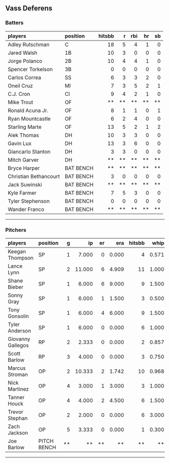 ## Vass Deferens

### Batters

 
|players               |position  | hitsbb|  r| rbi| hr| sb| 
|:---------------------|:---------|------:|--:|---:|--:|--:| 
|Adley Rutschman       |C         |     18|  5|   4|  1|  0| 
|Jared Walsh           |1B        |     10|  3|   0|  0|  0| 
|Jorge Polanco         |2B        |     10|  4|   4|  1|  0| 
|Spencer Torkelson     |3B        |      0|  0|   0|  0|  0| 
|Carlos Correa         |SS        |      6|  3|   3|  2|  0| 
|Oneil Cruz            |MI        |      7|  3|   5|  2|  1| 
|C.J. Cron             |CI        |      9|  4|   2|  1|  0| 
|Mike Trout            |OF        |     **| **|  **| **| **| 
|Ronald Acuna Jr.      |OF        |      8|  1|   1|  0|  1| 
|Ryan Mountcastle      |OF        |      6|  2|   4|  0|  0| 
|Starling Marte        |OF        |     13|  5|   2|  1|  2| 
|Alek Thomas           |DH        |     10|  3|   3|  0|  0| 
|Gavin Lux             |DH        |     13|  3|   6|  0|  0| 
|Giancarlo Stanton     |DH        |      3|  3|   0|  0|  0| 
|Mitch Garver          |DH        |     **| **|  **| **| **| 
|Bryce Harper          |BAT BENCH |     **| **|  **| **| **| 
|Christian Bethancourt |BAT BENCH |      3|  0|   0|  0|  0| 
|Jack Suwinski         |BAT BENCH |     **| **|  **| **| **| 
|Kyle Farmer           |BAT BENCH |      7|  5|   3|  0|  0| 
|Tyler Stephenson      |BAT BENCH |      0|  0|   0|  0|  0| 
|Wander Franco         |BAT BENCH |     **| **|  **| **| **| 


* * *

### Pitchers

 
|players           |position    |  g|     ip| er|   era| hitsbb|  whip| so|  w| sv| 
|:-----------------|:-----------|--:|------:|--:|-----:|------:|-----:|--:|--:|--:| 
|Keegan Thompson   |SP          |  1|  7.000|  0| 0.000|      4| 0.571|  7|  1|  0| 
|Lance Lynn        |SP          |  2| 11.000|  6| 4.909|     11| 1.000| 12|  0|  0| 
|Shane Bieber      |SP          |  1|  6.000|  6| 9.000|      9| 1.500|  4|  0|  0| 
|Sonny Gray        |SP          |  1|  6.000|  1| 1.500|      3| 0.500|  7|  1|  0| 
|Tony Gonsolin     |SP          |  1|  6.000|  4| 6.000|      9| 1.500|  4|  0|  0| 
|Tyler Anderson    |SP          |  1|  6.000|  0| 0.000|      6| 1.000|  6|  0|  0| 
|Giovanny Gallegos |RP          |  2|  2.333|  0| 0.000|      2| 0.857|  2|  0|  0| 
|Scott Barlow      |RP          |  3|  4.000|  0| 0.000|      3| 0.750|  2|  1|  0| 
|Marcus Stroman    |OP          |  2| 10.333|  2| 1.742|     10| 0.968| 11|  0|  0| 
|Nick Martinez     |OP          |  4|  3.000|  1| 3.000|      3| 1.000|  1|  0|  1| 
|Tanner Houck      |OP          |  4|  4.000|  2| 4.500|      6| 1.500|  2|  0|  0| 
|Trevor Stephan    |OP          |  2|  2.000|  0| 0.000|      6| 3.000|  4|  1|  0| 
|Zach Jackson      |OP          |  5|  3.333|  0| 0.000|      1| 0.300|  6|  0|  1| 
|Joe Barlow        |PITCH BENCH | **|     **| **|    **|     **|    **| **| **| **| 


* * *


